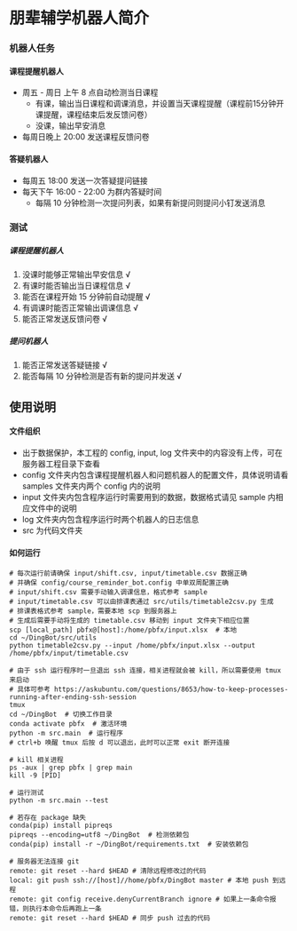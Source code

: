 # 朋辈辅学机器人简介
### 机器人任务
#### 课程提醒机器人
* 周五 - 周日 上午 8 点自动检测当日课程
  * 有课，输出当日课程和调课消息，并设置当天课程提醒（课程前15分钟开课提醒，课程结束后发反馈问卷）
  * 没课，输出早安消息
* 每周日晚上 20:00 发送课程反馈问卷

#### 答疑机器人
* 每周五 18:00 发送一次答疑提问链接
* 每天下午 16:00 - 22:00 为群内答疑时间
  * 每隔 10 分钟检测一次提问列表，如果有新提问则提问小钉发送消息


### 测试
##### 课程提醒机器人
1. 没课时能够正常输出早安信息 √
2. 有课时能否输出当日课程信息 √
3. 能否在课程开始 15 分钟前自动提醒 √
4. 有调课时能否正常输出调课信息 √
5. 能否正常发送反馈问卷 √

##### 提问机器人
1. 能否正常发送答疑链接 √
2. 能否每隔 10 分钟检测是否有新的提问并发送 √


## 使用说明
#### 文件组织
* 出于数据保护，本工程的 config, input, log 文件夹中的内容没有上传，可在服务器工程目录下查看
* config 文件夹内包含课程提醒机器人和问题机器人的配置文件，具体说明请看 samples 文件夹内两个 config 内的说明
* input 文件夹内包含程序运行时需要用到的数据，数据格式请见 sample 内相应文件中的说明
* log 文件夹内包含程序运行时两个机器人的日志信息
* src 为代码文件夹

#### 如何运行
```shell
# 每次运行前请确保 input/shift.csv, input/timetable.csv 数据正确
# 并确保 config/course_reminder_bot.config 中单双周配置正确
# input/shift.csv 需要手动输入调课信息，格式参考 sample
# input/timetable.csv 可以由排课表通过 src/utils/timetable2csv.py 生成
# 排课表格式参考 sample，需要本地 scp 到服务器上
# 生成后需要手动将生成的 timetable.csv 移动到 input 文件夹下相应位置
scp [local_path] pbfx@[host]:/home/pbfx/input.xlsx  # 本地
cd ~/DingBot/src/utils
python timetable2csv.py --input /home/pbfx/input.xlsx --output /home/pbfx/input/timetable.csv

# 由于 ssh 运行程序时一旦退出 ssh 连接，相关进程就会被 kill，所以需要使用 tmux 来启动
# 具体可参考 https://askubuntu.com/questions/8653/how-to-keep-processes-running-after-ending-ssh-session
tmux
cd ~/DingBot  # 切换工作目录
conda activate pbfx  # 激活环境
python -m src.main  # 运行程序
# ctrl+b 唤醒 tmux 后按 d 可以退出，此时可以正常 exit 断开连接

# kill 相关进程
ps -aux | grep pbfx | grep main
kill -9 [PID]

# 运行测试
python -m src.main --test

# 若存在 package 缺失
conda(pip) install pipreqs
pipreqs --encoding=utf8 ~/DingBot  # 检测依赖包
conda(pip) install -r ~/DingBot/requirements.txt  # 安装依赖包

# 服务器无法连接 git
remote: git reset --hard $HEAD # 清除远程修改过的代码
local: git push ssh://[host]//home/pbfx/DingBot master # 本地 push 到远程
remote: git config receive.denyCurrentBranch ignore # 如果上一条命令报错，则执行本命令后再跑上一条
remote: git reset --hard $HEAD # 同步 push 过去的代码
```
